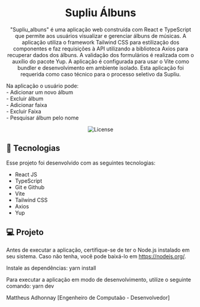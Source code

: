 <h1 align="center"> Supliu Álbuns </h1>

<p align="center">
"Supliu_albuns" é uma aplicação web construída com React e TypeScript que permite aos usuários visualizar e gerenciar álbuns de músicas. A aplicação utiliza o framework Tailwind CSS para estilização dos componentes e faz requisições à API utilizando a biblioteca Axios para recuperar dados dos álbuns. A validação dos formulários é realizada com o auxílio do pacote Yup. A aplicação é configurada para usar o Vite como bundler e desenvolvimento em ambiente isolado. Esta aplicação foi requerida como caso técnico para o processo seletivo da Supliu.<br/>
</p>
<p>Na aplicação o usuário pode: </br>
- Adicionar um novo álbum</br>
- Excluir álbum</br>
- Adicionar faixa </br>
- Excluir Faixa</br>
- Pesquisar álbum pelo nome</br>
</p>

<p align="center">
  <img alt="License" src="./src//assets//page.png">
</p>

## 🚀 Tecnologias

Esse projeto foi desenvolvido com as seguintes tecnologias:

- React JS
- TypeScript
- Git e Github
- Vite
- Tailwind CSS
- Axios
- Yup

## 💻 Projeto

Antes de executar a aplicação, certifique-se de ter o Node.js instalado em seu sistema. Caso não tenha, você pode baixá-lo em https://nodejs.org/.

Instale as dependências:
yarn install

Para executar a aplicação em modo de desenvolvimento, utilize o seguinte comando:
yarn dev

Mattheus Adhonnay [Engenheiro de Computaão - Desenvolvedor]
